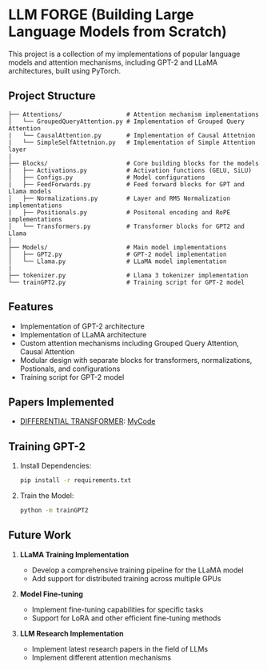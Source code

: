 # LLM FORGE (Building Large Language Models from Scratch)

This project is a collection of my implementations of popular language models and attention mechanisms, including GPT-2 and LLaMA architectures, built using PyTorch.

## Project Structure

```
├── Attentions/                  # Attention mechanism implementations
│   └── GroupedQueryAttention.py # Implementation of Grouped Query Attention
|   └── CausalAttention.py       # Implementation of Causal Attetnion
|   └── SimpleSelfAttetnion.py   # Implementation of Simple Attention layer
|
├── Blocks/                      # Core building blocks for the models
|   ├── Activations.py           # Activation functions (GELU, SiLU)
│   ├── Configs.py               # Model configurations
|   ├── FeedForwards.py          # Feed forward blocks for GPT and Llama models
│   ├── Normalizations.py        # Layer and RMS Normalization implementations
|   ├── Positionals.py           # Positonal encoding and RoPE implementations
│   └── Transformers.py          # Transformer blocks for GPT2 and Llama
|
├── Models/                      # Main model implementations
│   ├── GPT2.py                  # GPT-2 model implementation
│   └── Llama.py                 # LLaMA model implementation
|
├── tokenizer.py                 # Llama 3 tokenizer implementation
└── trainGPT2.py                 # Training script for GPT-2 model
```

## Features

- Implementation of GPT-2 architecture
- Implementation of LLaMA architecture
- Custom attention mechanisms including Grouped Query Attention, Causal Attention
- Modular design with separate blocks for transformers, normalizations, Postionals, and configurations
- Training script for GPT-2 model

## Papers Implemented
- [DIFFERENTIAL TRANSFORMER](https://arxiv.org/abs/2410.05258): [MyCode](https://github.com/Mu7annad0/LLMForge/blob/main/Attentions/DifferntialAttention.py)

## Training GPT-2

1. Install Dependencies:
   ```bash
   pip install -r requirements.txt

2. Train the Model:
    ```bash
    python -m trainGPT2

## Future Work

1. **LLaMA Training Implementation**
   - Develop a comprehensive training pipeline for the LLaMA model
   - Add support for distributed training across multiple GPUs

2. **Model Fine-tuning**
   - Implement fine-tuning capabilities for specific tasks
   - Support for LoRA and other efficient fine-tuning methods

3. **LLM Research Implementation**
   - Implement latest research papers in the field of LLMs
   - Implement different attention mechanisms
